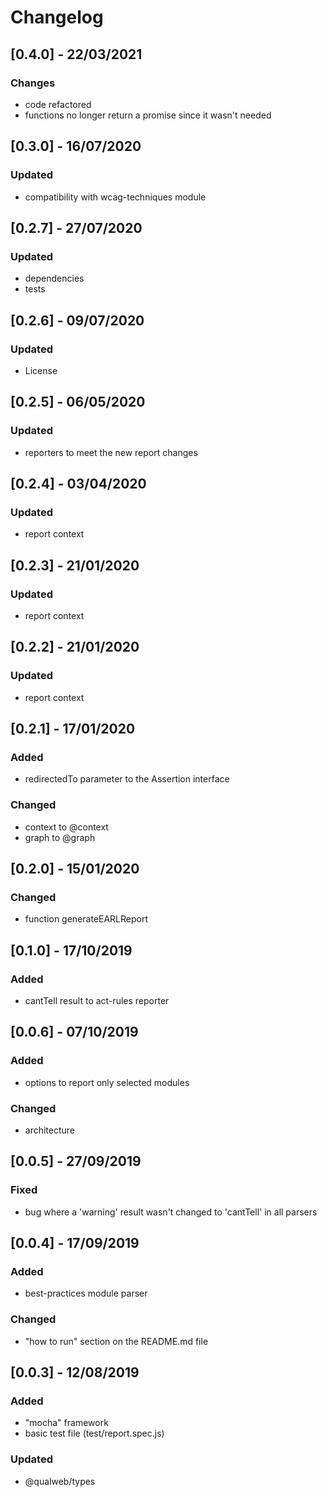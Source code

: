 # Changelog

## [0.4.0] - 22/03/2021

### Changes

- code refactored
- functions no longer return a promise since it wasn't needed

## [0.3.0] - 16/07/2020

### Updated

- compatibility with wcag-techniques module

## [0.2.7] - 27/07/2020

### Updated

- dependencies
- tests

## [0.2.6] - 09/07/2020

### Updated

- License

## [0.2.5] - 06/05/2020

### Updated

- reporters to meet the new report changes

## [0.2.4] - 03/04/2020

### Updated

- report context

## [0.2.3] - 21/01/2020

### Updated

- report context

## [0.2.2] - 21/01/2020

### Updated

- report context

## [0.2.1] - 17/01/2020

### Added

- redirectedTo parameter to the Assertion interface

### Changed

- context to @context
- graph to @graph

## [0.2.0] - 15/01/2020

### Changed

- function generateEARLReport

## [0.1.0] - 17/10/2019

### Added

- cantTell result to act-rules reporter

## [0.0.6] - 07/10/2019

### Added

- options to report only selected modules

### Changed

- architecture

## [0.0.5] - 27/09/2019

### Fixed

- bug where a 'warning' result wasn't changed to 'cantTell' in all parsers

## [0.0.4] - 17/09/2019

### Added

- best-practices module parser

### Changed

- "how to run" section on the README.md file

## [0.0.3] - 12/08/2019

### Added

- "mocha" framework
- basic test file (test/report.spec.js)

### Updated

- @qualweb/types
